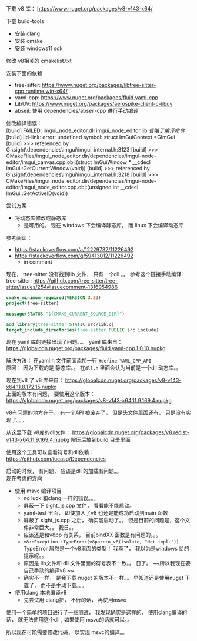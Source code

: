 下载 v8 库：  https://www.nuget.org/packages/v8-v143-x64/ 

下载 build-tools 
- 安装 clang
- 安装 cmake
- 安装 windows11 sdk


修改 v8相关的 cmakelist.txt

安装下面的依赖
- tree-sitter:     https://www.nuget.org/packages/libtree-sitter-cpp.runtime.win-x64/
- yaml-cpp:        https://www.nuget.org/packages/fluid.yaml-cpp
- LibUV:           https://www.nuget.org/packages/aerospike-client-c-libuv
- abseil:     使用 dependencies/abseil-cpp  进行手动编译



修改编译错误：  
[build] FAILED: imgui_node_editor.dll imgui_node_editor.lib 
*省略了编译命令*
[build] lld-link: error: undefined symbol: struct ImGuiContext *GImGui
[build] >>> referenced by G:\sight\dependencies\imgui\imgui_internal.h:3123
[build] >>>               CMakeFiles/imgui_node_editor.dir/dependencies/imgui-node-editor/imgui_canvas.cpp.obj:(struct ImGuiWindow * __cdecl ImGui::GetCurrentWindow(void))
[build] >>> referenced by G:\sight\dependencies\imgui\imgui_internal.h:3218
[build] >>>               CMakeFiles/imgui_node_editor.dir/dependencies/imgui-node-editor/imgui_node_editor.cpp.obj:(unsigned int __cdecl ImGui::GetActiveID(void))

尝试方案：
- 将动态库修改成静态库   
  - 是可用的。  现在 windows 下会编译静态库， 而 linux 下会编译动态库


参考阅读：

- https://stackoverflow.com/a/12229732/11226492
- https://stackoverflow.com/q/59413012/11226492
  - in comment 



现在，  tree-sitter 没有找到lib 文件， 只有一个dll 。。 
参考这个链接手动编译 tree-sitter:  https://github.com/tree-sitter/tree-sitter/issues/254#issuecomment-1316954986

```cmake
cmake_minimum_required(VERSION 3.23)
project(tree-sitter)

message(STATUS "${CMAKE_CURRENT_SOURCE_DIR}")

add_library(tree-sitter STATIC src/lib.c)
target_include_directories(tree-sitter PUBLIC src include)
```


现在 yaml 库的链接出现了问题。。。 
yaml 库来自：   https://globalcdn.nuget.org/packages/fluid.yaml-cpp.1.0.10.nupkg

解决方法：  在yaml.h 文件前面添加一行  `#define YAML_CPP_API`    
原因：  因为下载的是 静态库。。   在`dll.h` 里面会认为当前是一个dll 动态库。。 


现在到v8 了
v8 库来自：  https://globalcdn.nuget.org/packages/v8-v143-x64.11.8.172.15.nupkg      
上面的版本有问题， 要使用这个版本：   https://globalcdn.nuget.org/packages/v8-v143-x64.11.9.169.4.nupkg   

v8有问题的地方在于，  有一个API 被废弃了， 但是头文件里面还有， 只是没有实现了。。。 

从这里下载 v8库的dll文件：  https://globalcdn.nuget.org/packages/v8.redist-v143-x64.11.9.169.4.nupkg
解压后放到build 目录里面

使用这个工具可以查看符号和dll依赖：  https://github.com/lucasg/Dependencies



启动的时候， 有问题， 应该是dll 的加载有问题。。   
现在考虑的方向
- 使用 msvc 编译项目
  - no luck       和clang 一样的错误。。。 
  - 屏蔽一下 sight_js.cpp 文件， 看看能不能启动。 
  - yaml-test 里面，  即使加入了v8 也还是能成功启动到main 函数
  - 屏蔽了 sight_js.cpp 之后， 确实能启动了。。  但是目前的问题是，这个文件非常巨大。。  我日。。
  - 应该还是和v8pp 有关系， 目前bindXX 函数是有问题的。。。 
  - `v8::Exception::TypeError(v8pp::to_v8(isolate, "Not impl."))`   TypeError 居然是一个v8里面的类型！ 我草了， 我以为是windows 给的提示呢。。 
  - 原因是 lib文件和 dll 文件里面的符号表不一致。。  日了。  ~~所以我现在要自己手动的编译v8 ~~
  - 确实不一样， 是我下载 nuget 的版本不一样。。  早知道还是使用nuget 下载了， 而不是手动下载。。。 
- 使用clang 本地编译v8 
  - 先尝试用 clang把， 不行的话， 再使用msvc 

使用一个简单的项目进行了一些测试， 我发现确实是这样的， 使用clang编译的话， 就无法使用这个dll , 如果使用 msvc的话就可以。。 

所以现在可能需要修改代码， 以实现 msvc的编译。。 


